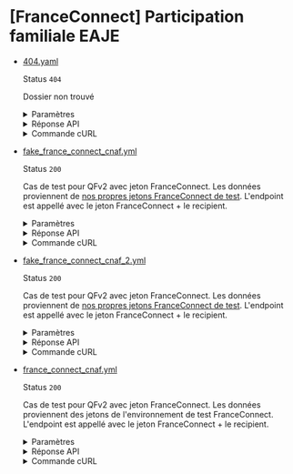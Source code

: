 # [FranceConnect] Participation familiale EAJE
* [404.yaml](404.yaml)

  Status `404`

  Dossier non trouvé

  <details><summary>Paramètres</summary>
  <p>

  ```json
  {
    "nomNaissance": "LEFEBVRE",
    "codeCogInseeCommuneNaissance": "00404",
    "codeCogInseePaysNaissance": "99100",
    "sexeEtatCivil": "F"
  }
  ```

  </p>
  </details>

  <details><summary>Réponse API</summary>
  <p>

  ```json
  {
    "errors": [
      {
        "code": "37003",
        "title": "Dossier allocataire absent CNAV",
        "detail": "Le dossier allocataire n'a pas été trouvé auprès de la CNAV.",
        "source": null,
        "meta": {
          "provider": "CNAV"
        }
      }
    ]
  }
  ```

  </p>
  </details>

  <details><summary>Commande cURL</summary>
  <p>

  ```bash
  curl -H "Authorization: Bearer $token_france_connect" --url "https://staging.particulier.api.gouv.fr/v3/dss/participation_familiale_eaje/france_connect?recipient=13002526500013"
  ```

  </p>
  </details>
* [fake_france_connect_cnaf.yml](fake_france_connect_cnaf.yml)

  Status `200`

  Cas de test pour QFv2 avec jeton FranceConnect.
Les données proviennent de [nos propres jetons FranceConnect de test](../france_connect/cnaf_qfv2.yml).
L'endpoint est appellé avec le jeton FranceConnect + le recipient.

  <details><summary>Paramètres</summary>
  <p>

  ```json
  {
    "prenoms": [
      "Georges"
    ],
    "nomNaissance": "CNAF",
    "nomUsage": "MARTIN",
    "anneeDateNaissance": 2002,
    "moisDateNaissance": 1,
    "jourDateNaissance": 1,
    "sexeEtatCivil": "M",
    "codeCogInseeCommuneNaissance": "75002",
    "codeCogInseePaysNaissance": "99100"
  }
  ```

  </p>
  </details>

  <details><summary>Réponse API</summary>
  <p>

  ```json
  {
    "data": {
      "allocataires": [
        {
          "nom_naissance": "CNAF",
          "nom_usage": "MARTIN",
          "prenoms": "Georges",
          "date_naissance": "1975-02-18",
          "sexe": "M",
          "code_cog_insee_commune_naissance": "75111"
        }
      ],
      "enfants": [
        {
          "nom_naissance": "CNAF",
          "nom_usage": null,
          "prenoms": "Loic Thierry Simon",
          "date_naissance": "2004-01-20",
          "sexe": "M",
          "code_cog_insee_commune_naissance": "75111"
        },
        {
          "nom_naissance": "CNAF",
          "nom_usage": null,
          "prenoms": "Schildegonde Gertrude Gontrand",
          "date_naissance": "200&-04-23",
          "sexe": "F",
          "code_cog_insee_commune_naissance": "75111"
        }
      ],
      "adresse": {
        "destinataire": "Madame Angela Claire Louise DUBOIS",
        "complement_information": null,
        "complement_information_geographique": null,
        "numero_libelle_voie": "24 avenue de rivoli",
        "lieu_dit": null,
        "code_postal_ville": "75002",
        "pays": "FRANCE"
      },
      "parametres_calcul_participation_familiale": {
        "nombre_enfants_a_charge": 2,
        "nombre_enfants_beneficiaire_AEEH": 1,
        "base_ressources_annuelles": {
          "valeur": 16123,
          "annee_calcul": 2024
        }
      }
    },
    "links": {},
    "meta": {}
  }
  ```

  </p>
  </details>

  <details><summary>Commande cURL</summary>
  <p>

  ```bash
  curl -H "Authorization: Bearer $token_france_connect" --url "https://staging.particulier.api.gouv.fr/v3/dss/participation_familiale_eaje/france_connect?recipient=13002526500013"
  ```

  </p>
  </details>
* [fake_france_connect_cnaf_2.yml](fake_france_connect_cnaf_2.yml)

  Status `200`

  Cas de test pour QFv2 avec jeton FranceConnect.
Les données proviennent de [nos propres jetons FranceConnect de test](../france_connect/cnaf_qfv2.yml).
L'endpoint est appellé avec le jeton FranceConnect + le recipient.

  <details><summary>Paramètres</summary>
  <p>

  ```json
  {
    "prenoms": [
      "Thomas"
    ],
    "nomNaissance": "Delatour",
    "nomUsage": "Delamouette",
    "anneeDateNaissance": 1994,
    "moisDateNaissance": 4,
    "jourDateNaissance": 16,
    "sexeEtatCivil": "M",
    "codeCogInseeCommuneNaissance": "75111",
    "codeCogInseePaysNaissance": "99100"
  }
  ```

  </p>
  </details>

  <details><summary>Réponse API</summary>
  <p>

  ```json
  {
    "data": {
      "allocataires": [
        {
          "nom_naissance": "CNAF",
          "nom_usage": "MARTIN",
          "prenoms": "Georges",
          "date_naissance": "1975-02-18",
          "sexe": "M",
          "code_cog_insee_commune_naissance": "75111"
        }
      ],
      "enfants": [
        {
          "nom_naissance": "CNAF",
          "nom_usage": null,
          "prenoms": "Loic Thierry Simon",
          "date_naissance": "2004-01-20",
          "sexe": "M",
          "code_cog_insee_commune_naissance": "75111"
        },
        {
          "nom_naissance": "CNAF",
          "nom_usage": null,
          "prenoms": "Schildegonde Gertrude Gontrand",
          "date_naissance": "200&-04-23",
          "sexe": "F",
          "code_cog_insee_commune_naissance": "75111"
        }
      ],
      "adresse": {
        "destinataire": "Madame Angela Claire Louise DUBOIS",
        "complement_information": null,
        "complement_information_geographique": null,
        "numero_libelle_voie": "24 avenue de rivoli",
        "lieu_dit": null,
        "code_postal_ville": "75002",
        "pays": "FRANCE"
      },
      "parametres_calcul_participation_familiale": {
        "nombre_enfants_a_charge": 2,
        "nombre_enfants_beneficiaire_AEEH": 1,
        "base_ressources_annuelles": {
          "valeur": 16123,
          "annee_calcul": 2024
        }
      }
    },
    "links": {},
    "meta": {}
  }
  ```

  </p>
  </details>

  <details><summary>Commande cURL</summary>
  <p>

  ```bash
  curl -H "Authorization: Bearer $token_france_connect" --url "https://staging.particulier.api.gouv.fr/v3/dss/participation_familiale_eaje/france_connect?recipient=13002526500013"
  ```

  </p>
  </details>
* [france_connect_cnaf.yml](france_connect_cnaf.yml)

  Status `200`

  Cas de test pour QFv2 avec jeton FranceConnect.
Les données proviennent des jetons de l'environnement de test FranceConnect.
L'endpoint est appellé avec le jeton FranceConnect + le recipient.

  <details><summary>Paramètres</summary>
  <p>

  ```json
  {
    "prenoms": [
      "Angela",
      "Claire",
      "Louise"
    ],
    "nomNaissance": "DUBOIS",
    "anneeDateNaissance": 1962,
    "moisDateNaissance": 8,
    "jourDateNaissance": 24,
    "sexeEtatCivil": "F",
    "codeCogInseeCommuneNaissance": "75107",
    "codeCogInseePaysNaissance": "99100"
  }
  ```

  </p>
  </details>

  <details><summary>Réponse API</summary>
  <p>

  ```json
  {
    "data": {
      "allocataires": [
        {
          "nom_naissance": "DUBOIS",
          "nom_usage": null,
          "prenoms": "Angela Claire Louise",
          "date_naissance": "1988-01-20",
          "sexe": "F",
          "code_cog_insee_commune_naissance": "75111"
        }
      ],
      "enfants": [
        {
          "nom_naissance": "DUBOIS",
          "nom_usage": null,
          "prenoms": "Loic Thierry Simon",
          "date_naissance": "2004-01-20",
          "sexe": "M",
          "code_cog_insee_commune_naissance": "75111"
        }
      ],
      "adresse": {
        "destinataire": "Madame Angela Claire Louise DUBOIS",
        "complement_information": null,
        "complement_information_geographique": null,
        "numero_libelle_voie": "24 avenue de rivoli",
        "lieu_dit": null,
        "code_postal_ville": "75002",
        "pays": "FRANCE"
      },
      "parametres_calcul_participation_familiale": {
        "nombre_enfants_a_charge": 1,
        "nombre_enfants_beneficiaire_AEEH": 1,
        "base_ressources_annuelles": {
          "valeur": 98342,
          "annee_calcul": 2024
        }
      }
    },
    "links": {},
    "meta": {}
  }
  ```

  </p>
  </details>

  <details><summary>Commande cURL</summary>
  <p>

  ```bash
  curl -H "Authorization: Bearer $token_france_connect" --url "https://staging.particulier.api.gouv.fr/v3/dss/participation_familiale_eaje/france_connect?recipient=13002526500013"
  ```

  </p>
  </details>
